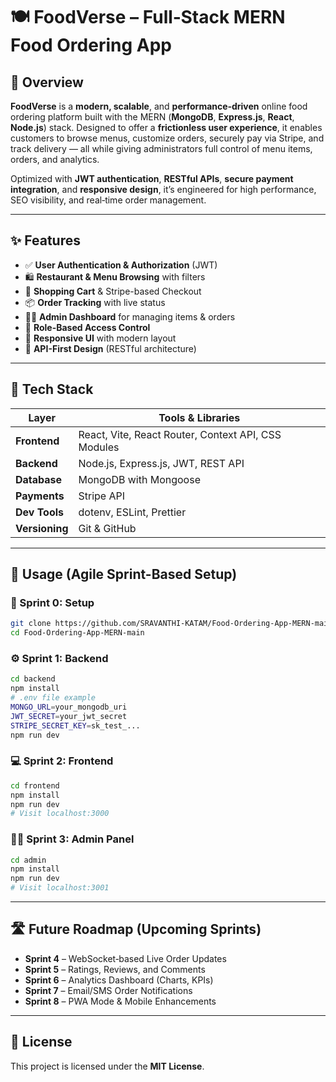 # 🍽️ FoodVerse – Full‑Stack MERN Food Ordering App

## 🚀 Overview

**FoodVerse** is a **modern, scalable**, and **performance‑driven** online food ordering platform built with the MERN (**MongoDB**, **Express.js**, **React**, **Node.js**) stack. Designed to offer a **frictionless user experience**, it enables customers to browse menus, customize orders, securely pay via Stripe, and track delivery — all while giving administrators full control of menu items, orders, and analytics.

Optimized with **JWT authentication**, **RESTful APIs**, **secure payment integration**, and **responsive design**, it’s engineered for high performance, SEO visibility, and real‑time order management.

---

## ✨ Features

* ✅ **User Authentication & Authorization** (JWT)
* 🛍️ **Restaurant & Menu Browsing** with filters
* 🛒 **Shopping Cart** & Stripe-based Checkout
* 📦 **Order Tracking** with live status
* 🧑‍💼 **Admin Dashboard** for managing items & orders
* 🔐 **Role-Based Access Control**
* 📱 **Responsive UI** with modern layout
* 🧩 **API-First Design** (RESTful architecture)

---

## 🧱 Tech Stack

| Layer          | Tools & Libraries                                   |
| -------------- | --------------------------------------------------- |
| **Frontend**   | React, Vite, React Router, Context API, CSS Modules |
| **Backend**    | Node.js, Express.js, JWT, REST API                  |
| **Database**   | MongoDB with Mongoose                               |
| **Payments**   | Stripe API                                          |
| **Dev Tools**  | dotenv, ESLint, Prettier                            |
| **Versioning** | Git & GitHub                                        |

---

## 🔧 Usage (Agile Sprint-Based Setup)

### 🏁 Sprint 0: Setup

```bash
git clone https://github.com/SRAVANTHI-KATAM/Food-Ordering-App-MERN-main.git  
cd Food-Ordering-App-MERN-main
```

### ⚙️ Sprint 1: Backend

```bash
cd backend
npm install
# .env file example
MONGO_URL=your_mongodb_uri
JWT_SECRET=your_jwt_secret
STRIPE_SECRET_KEY=sk_test_...
npm run dev
```

### 💻 Sprint 2: Frontend

```bash
cd frontend
npm install
npm run dev
# Visit localhost:3000
```

### 🧑‍💼 Sprint 3: Admin Panel

```bash
cd admin
npm install
npm run dev
# Visit localhost:3001
```

---

## 🛣️ Future Roadmap (Upcoming Sprints)

* **Sprint 4** – WebSocket‑based Live Order Updates
* **Sprint 5** – Ratings, Reviews, and Comments
* **Sprint 6** – Analytics Dashboard (Charts, KPIs)
* **Sprint 7** – Email/SMS Order Notifications
* **Sprint 8** – PWA Mode & Mobile Enhancements

---

## 📄 License

This project is licensed under the **MIT License**.

